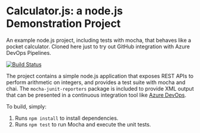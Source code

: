 Calculator.js: a node.js Demonstration Project
==============================================
An example node.js project, including tests with mocha, that behaves like
a pocket calculator. Cloned here just to try out GitHub integration with
Azure DevOps Pipelines.

[![Build Status](https://dev.azure.com/az4000314/Integrating%20External%20Source%20Control%20with%20Azure%20Pipelines/_apis/build/status%2Fwebmariner.calculator?branchName=master)](https://dev.azure.com/az4000314/Integrating%20External%20Source%20Control%20with%20Azure%20Pipelines/_build/latest?definitionId=5&branchName=master)

The project contains a simple node.js application that exposes REST APIs
to perform arithmetic on integers, and provides a test suite with mocha
and chai.  The `mocha-junit-reporters` package is included to provide XML
output that can be presented in a continuous integration tool like
[Azure DevOps](https://azure.com/devops).

To build, simply:

1. Runs `npm install` to install dependencies.
2. Runs `npm test` to run Mocha and execute the unit tests.

